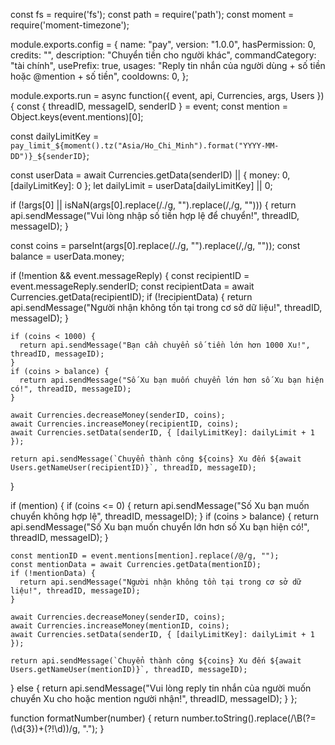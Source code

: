 const fs = require('fs');
const path = require('path');
const moment = require('moment-timezone');

module.exports.config = {
  name: "pay",
  version: "1.0.0",
  hasPermission: 0,
  credits: "",
  description: "Chuyển tiền cho người khác",
  commandCategory: "tài chính",
  usePrefix: true,
  usages: "Reply tin nhắn của người dùng + số tiền hoặc @mention + số tiền",
  cooldowns: 0,
};

module.exports.run = async function({ event, api, Currencies, args, Users }) {
  const { threadID, messageID, senderID } = event;
  const mention = Object.keys(event.mentions)[0];

  const dailyLimitKey = `pay_limit_${moment().tz("Asia/Ho_Chi_Minh").format("YYYY-MM-DD")}_${senderID}`;
  
  const userData = await Currencies.getData(senderID) || { money: 0, [dailyLimitKey]: 0 };
  let dailyLimit = userData[dailyLimitKey] || 0;

  if (!args[0] || isNaN(args[0].replace(/\./g, "").replace(/,/g, ""))) {
    return api.sendMessage("Vui lòng nhập số tiền hợp lệ để chuyển!", threadID, messageID);
  }

  const coins = parseInt(args[0].replace(/\./g, "").replace(/,/g, ""));
  const balance = userData.money;

  if (!mention && event.messageReply) {
    const recipientID = event.messageReply.senderID;
    const recipientData = await Currencies.getData(recipientID);
    if (!recipientData) {
      return api.sendMessage("Người nhận không tồn tại trong cơ sở dữ liệu!", threadID, messageID);
    }

    if (coins < 1000) {
      return api.sendMessage("Bạn cần chuyển số tiền lớn hơn 1000 Xu!", threadID, messageID);
    }
    if (coins > balance) {
      return api.sendMessage("Số Xu bạn muốn chuyển lớn hơn số Xu bạn hiện có!", threadID, messageID);
    }

    await Currencies.decreaseMoney(senderID, coins);
    await Currencies.increaseMoney(recipientID, coins);
    await Currencies.setData(senderID, { [dailyLimitKey]: dailyLimit + 1 });

    return api.sendMessage(`Chuyển thành công ${coins} Xu đến ${await Users.getNameUser(recipientID)}`, threadID, messageID);
  }

  if (mention) {
    if (coins <= 0) {
      return api.sendMessage("Số Xu bạn muốn chuyển không hợp lệ", threadID, messageID);
    }
    if (coins > balance) {
      return api.sendMessage("Số Xu bạn muốn chuyển lớn hơn số Xu bạn hiện có!", threadID, messageID);
    }

    const mentionID = event.mentions[mention].replace(/@/g, "");
    const mentionData = await Currencies.getData(mentionID);
    if (!mentionData) {
      return api.sendMessage("Người nhận không tồn tại trong cơ sở dữ liệu!", threadID, messageID);
    }

    await Currencies.decreaseMoney(senderID, coins);
    await Currencies.increaseMoney(mentionID, coins);
    await Currencies.setData(senderID, { [dailyLimitKey]: dailyLimit + 1 });

    return api.sendMessage(`Chuyển thành công ${coins} Xu đến ${await Users.getNameUser(mentionID)}`, threadID, messageID);
  } else {
    return api.sendMessage("Vui lòng reply tin nhắn của người muốn chuyển Xu cho hoặc mention người nhận!", threadID, messageID);
  }
};

function formatNumber(number) {
  return number.toString().replace(/\B(?=(\d{3})+(?!\d))/g, ".");
}
